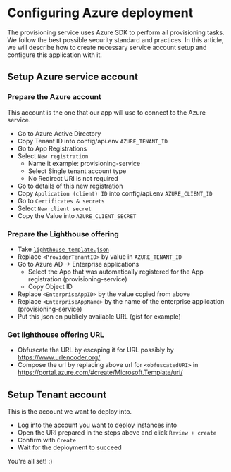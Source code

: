 # Configuring Azure deployment

The provisioning service uses Azure SDK to perform all provisioning tasks.
We follow the best possible security standard and practices.
In this article, we will describe how to create necessary service account setup and configure this application with it.

## Setup Azure service account

### Prepare the Azure account

This account is the one that our app will use to connect to the Azure service.

- Go to Azure Active Directory
- Copy Tenant ID into config/api.env `AZURE_TENANT_ID`
- Go to App Registrations
- Select `New registration`
  - Name it example: provisioning-service
  - Select Single tenant account type
  - No Redirect URI is not required
- Go to details of this new registration
- Copy `Application (client) ID` into config/api.env `AZURE_CLIENT_ID`
- Go to `Certificates & secrets`
- Select `New client secret`
- Copy the Value into `AZURE_CLIENT_SECRET`

### Prepare the Lighthouse offering

- Take [`lighthouse_template.json`](./lighthouse_template.json)
- Replace `<ProviderTenantID>` by value in `AZURE_TENANT_ID`
- Go to Azure AD -> Enterprise applications
  - Select the App that was automatically registered for the App registration (provisioning-service)
  - Copy Object ID
- Replace `<EnterpriseAppID>` by the value copied from above
- Replace `<EnterpriseAppName>` by the name of the enterprise application (provisioning-service)
- Put this json on publicly available URL (gist for example)

### Get lighthouse offering URL

- Obfuscate the URL by escaping it for URL possibly by https://www.urlencoder.org/
- Compose the url by replacing above url for `<obfuscatedURI>` in https://portal.azure.com/#create/Microsoft.Template/uri/<obfuscatedURI>

## Setup Tenant account

This is the account we want to deploy into.

- Log into the account you want to deploy instances into
- Open the URI prepared in the steps above and click `Review + create`
- Confirm with `Create`
- Wait for the deployment to succeed

You're all set! :)
